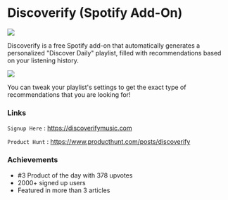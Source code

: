 # Discoverify (Spotify Add-On)
[![](https://ph-files.imgix.net/45c54e20-15ff-470c-941c-4ba1b240f7cd.png?auto=format&auto=compress&codec=mozjpeg&cs=strip&w=683.0277185501066&h=380&fit=max)](https://discoverifymusic.com)

Discoverify is a free Spotify add-on that automatically generates a personalized &quot;Discover Daily&quot; playlist, filled with recommendations based on your listening history.

[![](https://ph-files.imgix.net/a15c6d4a-3991-4fbe-a6e2-def0996b656b.png?auto=format&auto=compress&codec=mozjpeg&cs=strip&w=777.8251599147121&h=380&fit=max)](https://discoverifymusic.com)

You can tweak your playlist&apos;s settings to get the exact type of recommendations that you are looking for!

### Links
`Signup Here` : https://discoverifymusic.com

`Product Hunt` : https://www.producthunt.com/posts/discoverify

### Achievements
- \#3 Product of the day with 378 upvotes
- 2000+ signed up users
- Featured in more than 3 articles